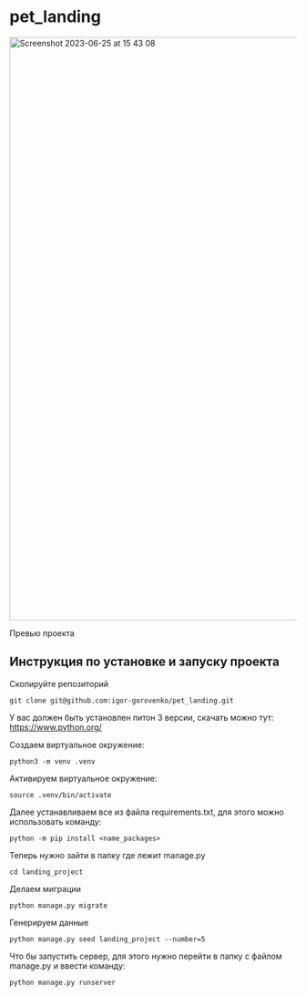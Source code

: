 # pet_landing

<img width="1024" alt="Screenshot 2023-06-25 at 15 43 08" src="https://github.com/igor-gorovenko/pet_landing/assets/59226858/009cf03c-cd10-4893-a76c-9878f8225bd5">

Превью проекта

## Инструкция по установке и запуску проекта

Скопируйте репозиторий
```
git clone git@github.com:igor-gorovenko/pet_landing.git
```

У вас должен быть установлен питон 3 версии, скачать можно тут: https://www.python.org/

Создаем виртуальное окружение:
```
python3 -m venv .venv
```

Активируем виртуальное окружение:

```
source .venv/bin/activate
```

Далее устанавливаем все из файла requirements.txt, для этого можно использовать команду:

```
python -m pip install <name_packages>
```

Теперь нужно зайти в папку где лежит manage.py
```
cd landing_project
```

Делаем миграции
```
python manage.py migrate
```

Генерируем данные
```
python manage.py seed landing_project --number=5
```

Что бы запустить сервер, для этого нужно перейти в папку с файлом manage.py и ввести команду:
```
python manage.py runserver
```
